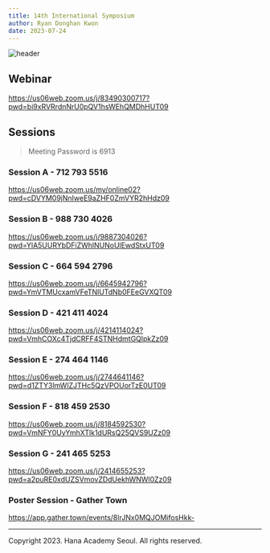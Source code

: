 ```yaml
---
title: 14th International Symposium
author: Ryan Donghan Kwon
date: 2023-07-24
---
```


![header](https://github.com/hana-academy-seoul/14th-international-symposium/assets/93381265/672221b2-e7db-4229-8f2e-bfa880ef5e19)

## Webinar
https://us06web.zoom.us/j/83490300717?pwd=bi9xRVRrdnNrU0pQV1hsWEhQMDhHUT09

## Sessions

> Meeting Password is 6913

### Session A - 712 793 5516
https://us06web.zoom.us/my/online02?pwd=cDVYM09jNnIweE9aZHF0ZmVYR2hHdz09

### Session B - 988 730 4026
https://us06web.zoom.us/j/9887304026?pwd=YlA5UURYbDFiZWhlNUNoUlEwdStxUT09

### Session C - 664 594 2796
https://us06web.zoom.us/j/6645942796?pwd=YmVTMUcxamVFeTNlUTdNb0FEeGVXQT09

### Session D - 421 411 4024
https://us06web.zoom.us/j/4214114024?pwd=VmhCOXc4TjdCRFF4STNHdmtGQlpkZz09

### Session E - 274 464 1146
https://us06web.zoom.us/j/2744641146?pwd=d1ZTY3lmWlZJTHc5QzVPOUorTzE0UT09

### Session F - 818 459 2530
https://us06web.zoom.us/j/8184592530?pwd=VmNFY0UyYmhXTlk1dURsQ25QVS9UZz09

### Session G - 241 465 5253
https://us06web.zoom.us/j/2414655253?pwd=a2puRE0xdUZSVmovZDdUekhWNWl0Zz09

### Poster Session - Gather Town
https://app.gather.town/events/8lrJNx0MQJOMifosHkk-

---

Copyright 2023. Hana Academy Seoul. All rights reserved.
